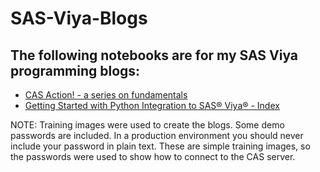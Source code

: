 # SAS-Viya-Blogs

## The following notebooks are for my SAS Viya programming blogs:

- [CAS Action! - a series on fundamentals](https://blogs.sas.com/content/sgf/2021/08/06/cas-action-a-series-on-fundamentals/)
- [Getting Started with Python Integration to SAS® Viya® - Index](https://blogs.sas.com/content/sgf/2020/06/19/getting-started-with-python-integration-to-sas-viya-index/)

NOTE: Training images were used to create the blogs. Some demo passwords are included. In a production environment you should never include your password in plain text. These are simple training images, so the passwords were used to show how to connect to the CAS server.
